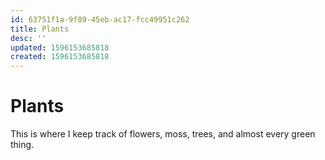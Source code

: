 ```yaml
---
id: 63751f1a-9f89-45eb-ac17-fcc49951c262
title: Plants
desc: ''
updated: 1596153685818
created: 1596153685818
---
```


# Plants

This is where I keep track of flowers, moss, trees, and almost every green thing. 
